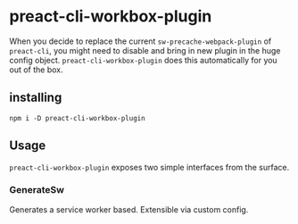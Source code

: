 # preact-cli-workbox-plugin
When you decide to replace the current `sw-precache-webpack-plugin` of `preact-cli`, you might need to disable and bring in new plugin in the huge config object. `preact-cli-workbox-plugin` does this automatically for you out of the box.

## installing
```
npm i -D preact-cli-workbox-plugin
```

## Usage
`preact-cli-workbox-plugin` exposes two simple interfaces from the surface.

### GenerateSw
Generates a service worker based. Extensible via custom config.

